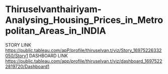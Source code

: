 # Thiruselvanthairiyam-Analysing_Housing_Prices_in_Metropolitan_Areas_in_INDIA
STORY LINK 
https://public.tableau.com/apP/profile/thiruselvan.t/viz/Story_16975226332050/Story1
DASHBOARD LINK
https://public.tableau.com/app/profile/thiruselvan.t/viz/dashboard_16975222819720/Dashboard1
